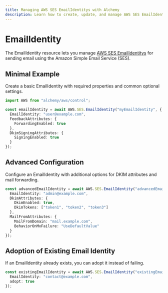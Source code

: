 ```yaml
---
title: Managing AWS SES EmailIdentitys with Alchemy
description: Learn how to create, update, and manage AWS SES EmailIdentitys using Alchemy Cloud Control.
---
```


# EmailIdentity

The EmailIdentity resource lets you manage [AWS SES EmailIdentitys](https://docs.aws.amazon.com/ses/latest/userguide/) for sending email using the Amazon Simple Email Service (SES).

## Minimal Example

Create a basic EmailIdentity with required properties and common optional settings.

```ts
import AWS from "alchemy/aws/control";

const emailIdentity = await AWS.SES.EmailIdentity("myEmailIdentity", {
  EmailIdentity: "user@example.com",
  FeedbackAttributes: {
    ForwardingEnabled: true
  },
  DkimSigningAttributes: {
    SigningEnabled: true
  }
});
```

## Advanced Configuration

Configure an EmailIdentity with additional options for DKIM attributes and mail forwarding.

```ts
const advancedEmailIdentity = await AWS.SES.EmailIdentity("advancedEmailIdentity", {
  EmailIdentity: "admin@example.com",
  DkimAttributes: {
    DkimEnabled: true,
    DkimTokens: ["token1", "token2", "token3"]
  },
  MailFromAttributes: {
    MailFromDomain: "mail.example.com",
    BehaviorOnMxFailure: "UseDefaultValue"
  }
});
```

## Adoption of Existing Email Identity

If an EmailIdentity already exists, you can adopt it instead of failing.

```ts
const existingEmailIdentity = await AWS.SES.EmailIdentity("existingEmailIdentity", {
  EmailIdentity: "contact@example.com",
  adopt: true
});
```